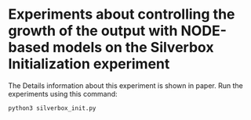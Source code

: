 # Experiments about controlling the growth of the output with NODE-based models on the Silverbox Initialization experiment

The Details information about this experiment is shown in paper.
Run the experiments using this command:
```
python3 silverbox_init.py
```